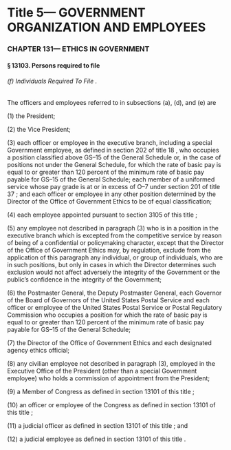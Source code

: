 
# Title 5— GOVERNMENT ORGANIZATION AND EMPLOYEES
### CHAPTER 131— ETHICS IN GOVERNMENT
#### § 13103. Persons required to file
###### (f) Individuals Required To File .

The officers and employees referred to in subsections (a), (d), and (e) are

(1) the President;

(2) the Vice President;

(3) each officer or employee in the executive branch, including a special Government employee, as defined in section 202 of title 18 , who occupies a position classified above GS–15 of the General Schedule or, in the case of positions not under the General Schedule, for which the rate of basic pay is equal to or greater than 120 percent of the minimum rate of basic pay payable for GS–15 of the General Schedule; each member of a uniformed service whose pay grade is at or in excess of O–7 under section 201 of title 37 ; and each officer or employee in any other position determined by the Director of the Office of Government Ethics to be of equal classification;

(4) each employee appointed pursuant to section 3105 of this title ;

(5) any employee not described in paragraph (3) who is in a position in the executive branch which is excepted from the competitive service by reason of being of a confidential or policymaking character, except that the Director of the Office of Government Ethics may, by regulation, exclude from the application of this paragraph any individual, or group of individuals, who are in such positions, but only in cases in which the Director determines such exclusion would not affect adversely the integrity of the Government or the public’s confidence in the integrity of the Government;

(6) the Postmaster General, the Deputy Postmaster General, each Governor of the Board of Governors of the United States Postal Service and each officer or employee of the United States Postal Service or Postal Regulatory Commission who occupies a position for which the rate of basic pay is equal to or greater than 120 percent of the minimum rate of basic pay payable for GS–15 of the General Schedule;

(7) the Director of the Office of Government Ethics and each designated agency ethics official;

(8) any civilian employee not described in paragraph (3), employed in the Executive Office of the President (other than a special Government employee) who holds a commission of appointment from the President;

(9) a Member of Congress as defined in section 13101 of this title ;

(10) an officer or employee of the Congress as defined in section 13101 of this title ;

(11) a judicial officer as defined in section 13101 of this title ; and

(12) a judicial employee as defined in section 13101 of this title .
